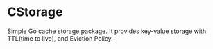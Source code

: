 # CStorage
Simple Go cache storage package. It provides key-value storage with TTL(time to live), and Eviction Policy.
